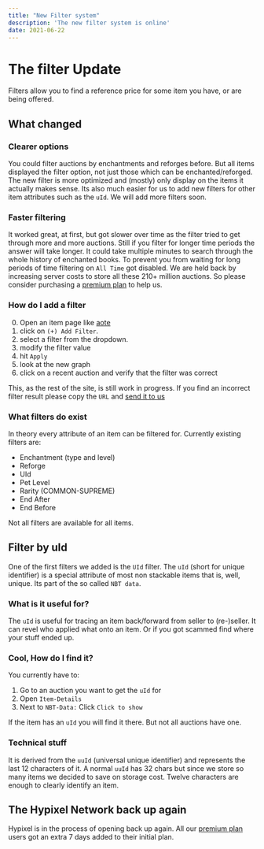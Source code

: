 ```yaml
---
title: "New Filter system"
description: 'The new filter system is online'
date: 2021-06-22
---
```


# The filter Update
Filters allow you to find a reference price for some item you have, or are being offered.

## What changed
### Clearer options
You could filter auctions by enchantments and reforges before.
But all items displayed the filter option, not just those which can be enchanted/reforged.
The new filter is more optimized and (mostly) only display on the items it actually makes sense.
Its also much easier for us to add new filters for other item attributes such as the `uId`.
We will add more filters soon.

### Faster filtering
It worked great, at first, but got slower over time as the filter tried to get through more and more auctions.
Still if you filter for longer time periods the answer will take longer.
It could take multiple minutes to search through the whole history of enchanted books. 
To prevent you from waiting for long periods of time filtering on `All Time` got disabled.
We are held back by increasing server costs to store all these 210+ million auctions.
So please consider purchasing a [premium plan](https://sky.coflnet.com/premium) to help us.

### How do I add a filter
0. Open an item page like [aote](https://sky.coflnet.com/item/ASPECT_OF_THE_END)
1. click on `(+) Add Filter`.
2. select a filter from the dropdown.
3. modify the filter value
4. hit `Apply`
5. look at the new graph 
6. click on a recent auction and verify that the filter was correct

This, as the rest of the site, is still work in progress. 
If you find an incorrect filter result please copy the `URL` and [send it to us](https://sky.coflnet.com/feedback)

### What filters do exist
In theory every attribute of an item can be filtered for.
Currently existing filters are:
* Enchantment (type and level)
* Reforge
* UId
* Pet Level
* Rarity (COMMON-SUPREME)
* End After
* End Before 

Not all filters are available for all items. 

## Filter by uId
One of the first filters we added is the `UId` filter.
The `uId` (short for unique identifier) is a special attribute of most non stackable items that is, well, unique.
Its part of the so called `NBT data`. 

### What is it useful for?
The `uId` is useful for tracing an item back/forward from seller to (re-)seller. 
It can revel who applied what onto an item.
Or if you got scammed find where your stuff ended up. 
### Cool, How do I find it?
You currently have to:
1. Go to an auction you want to get the `uId` for
2. Open `Item-Details`
3. Next to `NBT-Data:` Click `Click to show` 

If the item has an `uId` you will find it there. But not all auctions have one.

### Technical stuff
It is derived from the `uuId` (universal unique identifier) and represents the last 12 characters of it.
A normal `uuId` has 32 chars but since we store so many items we decided to save on storage cost.
Twelve characters are enough to clearly identify an item. 

## The Hypixel Network back up again
Hypixel is in the process of opening back up again. 
All our [premium plan](https://sky.coflnet.com/premium) users got an extra 7 days added to their initial plan.
